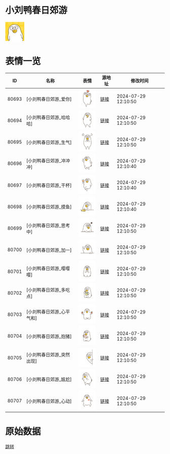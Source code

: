# 小刘鸭春日郊游

<img src="./cover.png" height="60" alt="cover" />

# 表情一览

|ID|名称|表情|源地址|修改时间|
|----|----|----|----|----|
|80693|[小刘鸭春日郊游_爱你]|<img src="./pic/080693_%5B小刘鸭春日郊游_爱你%5D.png" height="60" alt="爱你"/>|[链接](https://i0.hdslb.com/bfs/garb/ca42108caa2fd9428598233ecc5a6defab3c130a.png)|2024-07-29 12:10:50|
|80694|[小刘鸭春日郊游_哈哈哈]|<img src="./pic/080694_%5B小刘鸭春日郊游_哈哈哈%5D.png" height="60" alt="哈哈哈"/>|[链接](https://i0.hdslb.com/bfs/garb/5dddab87ad3b95efd28a391fae43944b2da3382b.png)|2024-07-29 12:10:50|
|80695|[小刘鸭春日郊游_生气]|<img src="./pic/080695_%5B小刘鸭春日郊游_生气%5D.png" height="60" alt="生气"/>|[链接](https://i0.hdslb.com/bfs/garb/a9365f5264eb99341ad6a71698df0a45676d4b5d.png)|2024-07-29 12:10:50|
|80696|[小刘鸭春日郊游_冲冲冲]|<img src="./pic/080696_%5B小刘鸭春日郊游_冲冲冲%5D.png" height="60" alt="冲冲冲"/>|[链接](https://i0.hdslb.com/bfs/garb/a9b820312bb06ca015dc7bdd82c16d2eb54b5da6.png)|2024-07-29 12:10:40|
|80697|[小刘鸭春日郊游_干杯]|<img src="./pic/080697_%5B小刘鸭春日郊游_干杯%5D.png" height="60" alt="干杯"/>|[链接](https://i0.hdslb.com/bfs/garb/697faf2e6a465df46732e9948ef12081ea3be1eb.png)|2024-07-29 12:10:40|
|80698|[小刘鸭春日郊游_摸鱼]|<img src="./pic/080698_%5B小刘鸭春日郊游_摸鱼%5D.png" height="60" alt="摸鱼"/>|[链接](https://i0.hdslb.com/bfs/garb/85d67d9a5c46f6b22dc979f7ad400ebf05becc61.png)|2024-07-29 12:10:40|
|80699|[小刘鸭春日郊游_思考中]|<img src="./pic/080699_%5B小刘鸭春日郊游_思考中%5D.png" height="60" alt="思考中"/>|[链接](https://i0.hdslb.com/bfs/garb/c5d66b2bcc986ebbd1b3cbd1c6337a216ff5917c.png)|2024-07-29 12:10:50|
|80700|[小刘鸭春日郊游_加一]|<img src="./pic/080700_%5B小刘鸭春日郊游_加一%5D.png" height="60" alt="加一"/>|[链接](https://i0.hdslb.com/bfs/garb/90beeffe38aed569f84bccf21de27ca77b9800cc.png)|2024-07-29 12:10:50|
|80701|[小刘鸭春日郊游_嘤嘤嘤]|<img src="./pic/080701_%5B小刘鸭春日郊游_嘤嘤嘤%5D.png" height="60" alt="嘤嘤嘤"/>|[链接](https://i0.hdslb.com/bfs/garb/b3076defc6535f7a022fe291443c6ef8e0fbbc89.png)|2024-07-29 12:10:50|
|80702|[小刘鸭春日郊游_多吃点]|<img src="./pic/080702_%5B小刘鸭春日郊游_多吃点%5D.png" height="60" alt="多吃点"/>|[链接](https://i0.hdslb.com/bfs/garb/cfa1b4878cda241ae8aefc7cfbd5fc5883462e73.png)|2024-07-29 12:10:50|
|80703|[小刘鸭春日郊游_心平气和]|<img src="./pic/080703_%5B小刘鸭春日郊游_心平气和%5D.png" height="60" alt="心平气和"/>|[链接](https://i0.hdslb.com/bfs/garb/70b8173ea06f90edde4f84efcbd884afd77bece4.png)|2024-07-29 12:10:50|
|80704|[小刘鸭春日郊游_抱猪]|<img src="./pic/080704_%5B小刘鸭春日郊游_抱猪%5D.png" height="60" alt="抱猪"/>|[链接](https://i0.hdslb.com/bfs/garb/45b6b92bd207bea1568803f6f2d0083d0604ab86.png)|2024-07-29 12:10:50|
|80705|[小刘鸭春日郊游_突然出现]|<img src="./pic/080705_%5B小刘鸭春日郊游_突然出现%5D.png" height="60" alt="突然出现"/>|[链接](https://i0.hdslb.com/bfs/garb/d01fe2f7faee9d96e8c2c7e3d2fd492c5aba9109.png)|2024-07-29 12:10:50|
|80706|[小刘鸭春日郊游_尴尬]|<img src="./pic/080706_%5B小刘鸭春日郊游_尴尬%5D.png" height="60" alt="尴尬"/>|[链接](https://i0.hdslb.com/bfs/garb/776137e680dd85af478d03323ca4e24dbaf720d7.png)|2024-07-29 12:10:50|
|80707|[小刘鸭春日郊游_心动]|<img src="./pic/080707_%5B小刘鸭春日郊游_心动%5D.png" height="60" alt="心动"/>|[链接](https://i0.hdslb.com/bfs/garb/0be5557e626b6a1471b5fdd7ad9846a761246107.png)|2024-07-29 12:10:50|

# 原始数据

[跳转](./raw.json)

